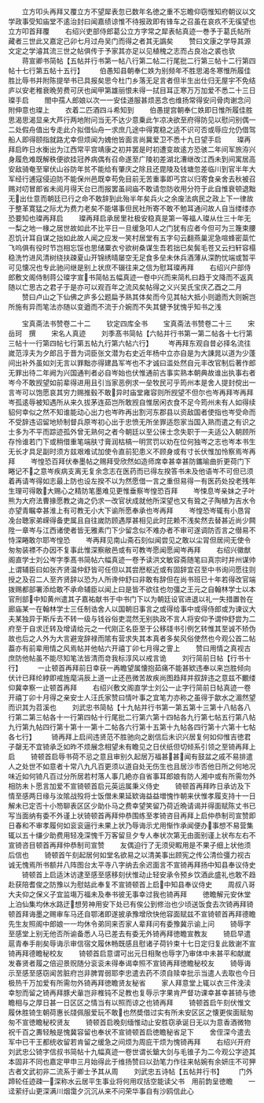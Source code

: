 <!-- { "loadSidebar": true } -->
　　立方叩头再拜又覆立方不望犀表忽已数年名徳之重不忘瞻仰窃惟知府朝议以文学政事受知庙堂不逺治封曰闻嘉绩谅惟不待报政即有锋车之召虽在哀疚不无徯望也立方叩首拜覆
　　右绍兴吏部侍郎葛公立方字常之犀表帖真迹一巻予于葛氏帖所藏者三世此又嘉定己卯七月过舟吴门而得之者其无譌矣
　　赞曰文康之学导其源文定之学濬其流三世之帖俱传于予家其亦足以见植槐之志而占良冶之裘也欤
　　蒋宣卿书简帖【五帖并行书第一帖八行第二帖二行尾批二行第三帖十二行第四帖十七行第五帖十五行】
　　伯愚知县朝奉仁妷为别频年不胜思渴冬寒惟所履佳胜比辱书并附陈提举书已具报矣思今杜门乡落无足言者但半生出仕归无屋宇不免结庐以安老稚衰晩劳费可厌也闻甲第雄丽恨未得一拭目耳正寒万万加爱不悉二十三日璨手启
　　閤中孺人郎娘以次一一安佳道服甚烦恶念也维扬常得安问骨肉谢念问附伸意也璨上
　　衣着二匹酒四斗希知到
　　伯愚提宫朝奉仁妷即日惟所履佳胜思渴思渴显亲大芦行两地附问当无不达少意乗此乍凉决欲至府得防见以慰问别偶一二处假舟值出专走此介拟借仙舟一求庶几途中得寛稳之适不识可否或辱应允仍借驾船人即得颐指就路尤幸但烦闻为媿他皆面言尚冀爱卫不悉十九日望手启
　　璨再拜启昨日水衡出为江西常平宫靖康之初并罢是时初遭变故逺方恐骇二年间军旅洊兴身履危难既解秩便欲挂冠养病偶有召命遂至广陵初差湖北漕继改江西未到间寓居高安敌骑奄至窜伏山谷防年贫不能给有肇庆之除且还毘陵及钱塘忽差临川到官半年大军经行逋寇侵迫防不能保州邑既幸苟免目前无苦重事即丐宫以归寄食亲舍去秋被召赐对叨冒郎省未阅月得天台已而报罢虽祠庙不敢请忽防收用分符于此自惟衰顿退黜无出仕意而朝廷已行之命不敢辞到此殆半年矣兵火之余废法病民之政上下一律故于整革寛猛之际尤为费力老矣不能堪事但民社所寄不敢不勉耳通问故人自当缕缕亦恐要知也璨再拜启
　　璨再拜启承居里社极安稳真是第一等福人璨从仕三十年无一梨之地一椽之居世故如此不比平日一旦缓急叩人之门犹有应者今但可为三篾束腰忍饥计耳自谋之拙如此故人闻之应发一笑村居堂有五字句云翻燕巢泥急喧蜂密蘂忙飞呜俱有役时节岂相忘馁也思储粟衣兮欲树桑谋生吾若拙已矣鬓毛苍又云扫轩容榻稳洗竹进风清树绕扶疎夏山开锦绣晴屡空无足食多垒未休兵酒薄从深酌忧端或暂平可见懐况也专此驰问继是别上状庶不辍往来之信为慰耳璨再拜
　　右绍兴户部侍郎敷文阁侍制蒋公璨字宣书简帖五幅真迹一卷中兴而来简札曰趋于文降而不返真随以亡思古之君子于是亦可以观百年之流风矣帖得之义兴吴氏宝庆乙酉之二月
　　赞曰卢山之下仙佛之庐多公题扁予熟其体矣而今见其帖大抵小则遒而大则婉岂所施有异而笔法亦随以变遒而不流于介婉而不失其健予犹愧乎知书之浅















　　宝真斋法书赞卷二十二
　　钦定四库全书
　　宝真斋法书赞卷二十三
　　宋　岳珂　撰
　　宋名人真迹
　　刘季髙书简帖【六帖并行书第一第二帖各十七行第三帖十一行第四帖七行第五帖九行第六帖六行】
　　岑再拜东观自昔必择名流往嵗范淳夫为夕郎吕于晋为词臣张文潜为右史近年杨中立亦自是为大諌晁以道为少蓬间出补外虽如刘无言以罪黜亦得建昌军岑也不才诚曰滥处然自元丰改官制后著作郎无罪出待二年阙为兴国通判者必自岑始也伏惟通前古事实熟本朝典故谁出执事右者岑今不敢觊望如前辈得进用且引当家恶例求一垒牧民可乎筠州本是舍人提封傥出一言岑可以饱愿哀其穷力赐推毂不敢异时庙堂雍容则所觊望不但尔也岑再拜岑再拜岑孤逺辱被知遇所从来久拔茅连茹岂所敢觊自惟居闲衣食不足今筠州未有人如得续貂何幸似之然不知谁能动心出力也岑昨再出割河东郡县以资敌国者使指也岑受命而不受辞违诏留地矫制督兵原岑初心出于忠愤无所坐罪适怨家当国入熟而遣之有识之士多为不平而踪迹孤外曾无熟何之者今朝廷以至公徕士念失职于一夫适公入朝顾所存怜谁若门下或稍借重笔端肤寸膏润枯槁一明赏罚以劝在位何独岑之志也岑本书生无长才具足副时须方兹艰难试加使令直前犯患义不顾身或有寸长伏惟加怜察焉岑再拜
　　岑惶恐百拜伏奉墨帖之赐拜受欣然如造师席幸甚幸甚防鑴喻曲折更荷门下睠记不之意岑疾病支离无复余念志在医药而已得左揆答书未及他语岑不可但已须着再请岑得如志最上防也设左揆不以为然愿借一言之重但易得一有医药处投老残年生理可得敢大赐心之精防笔墨难见更惟垂察岑惶恐百拜
　　岑悚息岑亲妹之子叶熊为大府法曹掾愿教之诲之仍求一改官状成就他所深望也又有聓之子陶植为吉水令亦望青瞩幸甚淮上有可教无小大下谕所愿奉承也岑再拜
　　岑惶恐岑辄有小恳冐凂台聴家弟嵘得备吏属且自往嵗防顾遇厚甚相见此时芘赖不浅矣然去替甚近尚少闗陞一章岑与江西诸使者皆无雅素门下少留念似不难办者不审可遂调防否言之僣易不恃深睠敢尔耶岑惶恐
　　岑再拜见南山斋石刻似闻尝见之敢以尘冐但居间无使令匆匆装褾不办因不复事此惟深察敝邑或有可教岑愿闻愿闻岑再拜
　　右绍兴徽猷阁直学士刘公岑字季髙书简帖六幅真迹一卷予读洪文敏容斋随笔曰真宗时并州谋帅上谓辅臣曰如张齐贤温仲舒皆可任但以其尝厯枢近或有固辞宜召至中书询问愿往则授之及召二人至齐贤辞以恐为人所谗仲舒曰非敢有辞但在尚书班已十年若得改官端拨赐都部署添给敢不承命辅臣以闻上曰是皆不欲往也勿彊之王元之自翰林学士以本官刑部中知黄州遣其子嘉祐献书于中书门下以为朝廷设官进退以礼一失措置咎在廊庙某一在翰林学士三任制诰舍人以国朝旧事言之或得给事中或得侍郎或为谏议大夫某独异于斯斥去不转一级与钱谷俗吏混然无别执政不言人将安仰予谓仲舒尝为二府至于自求迁转及增请给元之一代刚正名臣至于公移牋书引例乞转惟其至诚不矫伪故也后之人外为大言避宠辞禄而隂有营求失其本真者多矣风俗使然也今观公首二帖葢亦有前辈用情之风焉帖并他帖六开禧丁卯七月得之霅上
　　赞曰用情之真视古庶防他帖虽不能尽知笔法皆清而竒我标淳风以戒言诡
　　刘行简前日帖【行书十行】
　　一止顿首再拜前日幸获一再瞻望属懐抱茹痛不能甚欵违奉以来岂胜倾向伏计已拜纶綍即戒旌麾涓辰上道一止还邑微苦故疾尚图趋拜并叙辞违之意兹不覼缕仰冀幸察一止顿首再拜
　　右绍兴敷文阁直学士刘公一止字行简前日帖真迹一卷开禧丁卯十月得之亲安士人汪氏家赞曰情叶事之宜笔力亦称之虽得于歙水之湄然望而识其为苕溪也
　　刘武忠书简帖【十九帖并行书第一第五第十三第十八帖各八行第二第三帖各十一行第四帖十行尾批二行第六第十四帖各九行第七帖五行第八帖九行第九帖四行第十第十一第十二帖各六行第十五第十九帖各四行第十六第十七帖各七行】
　　锜再拜上启间违贤范不胜驰向之剧信后未识兴居复何如仰惟吉徳君子罄无不宜锜承乏如昨不烦展念相望未有瞻见之日伏纸但切倾系引领之至锜再拜上启
　　锜顿首启辱书荷不忌之意且审别久起居万福甚甚闻有鼓盆之戚不易排遣人之处世不如意者十常八九凡百更须以道自处无伤生也且居沙市否他日所之何地况味近如何锜凡百过分所居若村落人事几絶亦自省事耳郎娘有防人湘中或有所需勿外相防未卜愿言加爱不宣锜顿首启元英运属秉义侍史
　　锜顿首再拜昨日承访及下情至感两日缘与汝隂战殁将士饭僧未果延欵诲益益増愧怍朝来伏惟孝履支持十一日解未已定否十小笏聊表区区少助仆马之费幸望笑留乃荷近晩请谒并得面赋陈丈书已写当面纳有委不外谨上状锜顿首再拜仲恭围练至孝锜咨目再拜上启仲恭制司宣赞即日春和不审孝履何如衮衮逼行未果上状乃辱诲示尤用惭怍承闻便办事想不易营集辄以五十缣少助费用轻凂深愧千万客留旦夕专人奉状次第无由面别谨上状布左右不宣锜咨目顿首再拜仲恭制司宣赞
　　友偶迫行了无须臾睱用是不果子细上状他须后信也
　　锜顿首午刻起居何如堂名欲易之以清美事出顾宪之传公清俭彊力视古诚无愧焉所书额幷八阵图台太平寺八字纳去余迟面言不宣锜再拜扬中知县奉议侍史
　　锜顿首上启适沐访逮至感至感移刻伏惟动止轻安承令预乡饮酒此盛礼也敢不趋赴获陪耆俊之防豫以为慰姑此奉复不宣锜顿首上启中知县奉议侍史
　　周叔八哥大夫仰之保义子宜监塲万福未及奉书彼无事幸过我也锜再拜
　　徳瞻解元安休堂上泊仙集均休水路迂想劳神用安下处已有俟公到修治也少顷送饭食去次锜再拜锜顿首拜诲墨之赐审车马还自鄂渚即遂披承豫增欣快他容面赋兹不宣锜顿首再拜德瞻先生友照阁中郎娘一一均休令弟同来否家人辈拜问有委豫冀示谕上问
　　锜辱字至感堂上别无他否所谕备悉人马已差去有委无外锜再拜徳瞻宣教友
　　锜启早遣扈青奉手削矣辱诲示审信宿文履休畅既感且慰诸子荷钤束十七日定归复此致谢不宣锜再拜德瞻秘校友
　　锜顿首启意谓可出元日相聚也辱字乃审体中未甚平和献嵗发春贤者履之倍迎景贶随分衮衮未得奉谒幸照不宣锜再拜徳瞻秘校友
　　锜辱诲示至感至感窃闻苦脏府岂非脾胃弱耶李忠遣去药不须自赎幸批示当遣人去取也今日极热千万加爱有所需勿外锜再拜徳瞻贤友秘省
　　家人拜意堂上辄以衣三件浼渎幸恕而留之锜再拜豚犬軰岂非椎钝不足教也复辱示字果肯严督功课幸甚幸甚锜与徳瞻相与之厚日甚一日区区之情当有以照而谅之也锜再拜
　　锜顿首启午刻伏惟文履休胜锜生朝荷惠长牋佩服爱玩不敢也然奬借过实有所未安区区之懐更俟面赋匆匆不宣徳瞻秘校贤友
　　锜顿首启晚刻缅惟动止安胜窃承诞日无以为意香酒微物祝千百之夀轻触是愧冀容留也奉状不宣锜顿首启徳瞻秘省足下
　　舍侄深今遣去军中已干王都统收留若肯留之缓急之间烦为周庇干烦为愧锜再拜
　　右绍兴开府刘武忠公锜字信叔书简帖十九幅真迹一卷世谓长鎗大剑与毛锥子为二今观公字迹其本固非不同也嘉定甲申三月始得此于维扬赞曰以劲笔力作往来帖婉有余妍庄不可狎古者文武初非二流系于卿士予其从周
　　刘武忠五诗帖【五帖并行书】
　　门外蹄轮任迹疎一深称水云居平生事业将何用叹括空能读父书　用前韵呈徳瞻
　　一迳萦纡山更深满川烟霭夕沉沉从来不问荣华事自有沙鸥信此心
